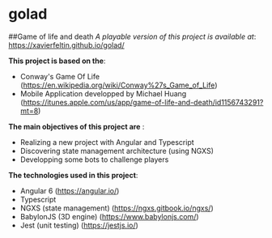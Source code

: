 # golad
##Game of life and death
*A playable version of this project is available at*: https://xavierfeltin.github.io/golad/

**This project is based on the**:
  - Conway's Game Of Life (https://en.wikipedia.org/wiki/Conway%27s_Game_of_Life)
  - Mobile Application developped by Michael Huang (https://itunes.apple.com/us/app/game-of-life-and-death/id1156743291?mt=8) 

**The main objectives of this project are** :
  - Realizing a new project with Angular and Typescript
  - Discovering state management architecture (using NGXS)
  - Developping some bots to challenge players
  
**The technologies used in this project**:
  - Angular 6 (https://angular.io/)
  - Typescript
  - NGXS (state management) (https://ngxs.gitbook.io/ngxs/)
  - BabylonJS (3D engine) (https://www.babylonjs.com/)
  - Jest (unit testing) (https://jestjs.io/)
 
